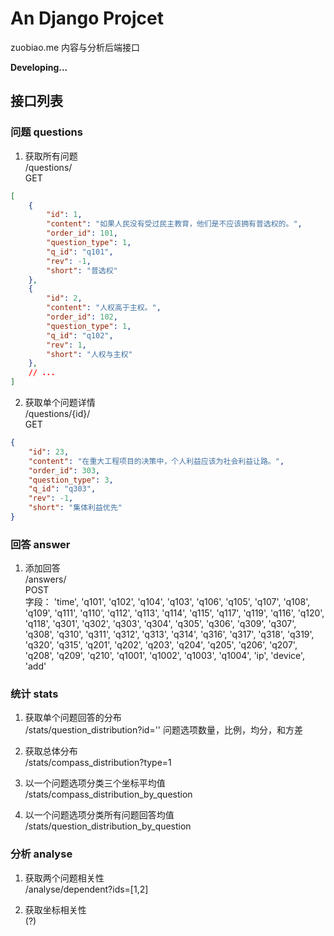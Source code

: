 # An Django Projcet

zuobiao.me 内容与分析后端接口

**Developing...**

## 接口列表

### 问题 questions

1. 获取所有问题  
/questions/  
GET
```json
[
    {
        "id": 1,
        "content": "如果人民没有受过民主教育，他们是不应该拥有普选权的。",
        "order_id": 101,
        "question_type": 1,
        "q_id": "q101",
        "rev": -1,
        "short": "普选权"
    },
    {
        "id": 2,
        "content": "人权高于主权。",
        "order_id": 102,
        "question_type": 1,
        "q_id": "q102",
        "rev": 1,
        "short": "人权与主权"
    },
    // ...
]
```

2. 获取单个问题详情  
/questions/{id}/  
GET  
```json
{
    "id": 23,
    "content": "在重大工程项目的决策中，个人利益应该为社会利益让路。",
    "order_id": 303,
    "question_type": 3,
    "q_id": "q303",
    "rev": -1,
    "short": "集体利益优先"
}
```

### 回答 answer

1. 添加回答  
/answers/  
POST  
字段： 'time', 'q101', 'q102', 'q104', 'q103', 'q106', 'q105', 'q107', 'q108', 'q109', 'q111', 'q110', 'q112', 'q113', 'q114', 'q115', 'q117', 'q119', 'q116', 'q120', 'q118', 'q301', 'q302', 'q303', 'q304', 'q305', 'q306', 'q309', 'q307', 'q308', 'q310', 'q311', 'q312', 'q313', 'q314', 'q316', 'q317', 'q318', 'q319', 'q320', 'q315', 'q201', 'q202', 'q203', 'q204', 'q205', 'q206', 'q207', 'q208', 'q209', 'q210', 'q1001', 'q1002', 'q1003', 'q1004', 'ip', 'device', 'add'


### 统计 stats

1. 获取单个问题回答的分布  
/stats/question_distribution?id=''
问题选项数量，比例，均分，和方差

2. 获取总体分布  
/stats/compass_distribution?type=1

3. 以一个问题选项分类三个坐标平均值  
/stats/compass_distribution_by_question

4. 以一个问题选项分类所有问题回答均值  
/stats/question_distribution_by_question 

### 分析 analyse

1. 获取两个问题相关性  
/analyse/dependent?ids=[1,2]  

2. 获取坐标相关性  
(?)
